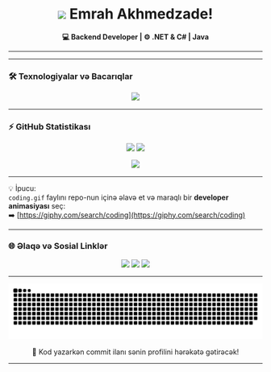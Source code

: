 <!-- PROFIL README - by ChatGPT 💫 -->
<h1 align="center">
  <img src="https://media.giphy.com/media/hvRJCLFzcasrR4ia7z/giphy.gif" width="35">
   Emrah Akhmedzade! 
</h1>

<p align="center">
  <b>💻 Backend Developer | ⚙️ .NET & C# | Java </b>
</p>

---



---

### 🛠️ Texnologiyalar və Bacarıqlar

<p align="center">
  <img src="https://skillicons.dev/icons?i=java,python,html,css,git,github,visualstudio,postman,postgresql&theme=dark" />
</p>

---

### ⚡ GitHub Statistikası

<p align="center">
  <img src="https://github-readme-stats.vercel.app/api?username=akhmedzade2202&show_icons=true&theme=tokyonight" height="165">
  <img src="https://github-readme-stats.vercel.app/api/top-langs/?username=akhmedzade2202&layout=compact&theme=tokyonight" height="165">
</p>

<p align="center">
  <img src="https://github-readme-streak-stats.herokuapp.com/?user=akhmedzade2202&theme=tokyonight" />
</p>

---


💡 İpucu:  
`coding.gif` faylını repo-nun içinə əlavə et və maraqlı bir **developer animasiyası** seç:  
➡️ [https://giphy.com/search/coding](https://giphy.com/search/coding)

---

### 🌐 Əlaqə və Sosial Linklər

<p align="center">
  <a href="mailto:akhmedzadeamrah@gmail.com"><img src="https://img.shields.io/badge/Email-D14836?style=for-the-badge&logo=gmail&logoColor=white"></a>
  <a href="https://linkedin.com/in/akhmedzade-emrah-826a362b5"><img src="https://img.shields.io/badge/LinkedIn-0A66C2?style=for-the-badge&logo=linkedin&logoColor=white"></a>
  <a href="https://github.com/akhmedzade2202"><img src="https://img.shields.io/badge/GitHub-181717?style=for-the-badge&logo=github&logoColor=white"></a>
</p>

---

<p align="center">
  <img src="https://raw.githubusercontent.com/Platane/snk/output/github-contribution-grid-snake.svg" alt="snake animation" />
</p>

<p align="center">🐍 Kod yazarkən commit ilanı sənin profilini hərəkətə gətirəcək!</p>

---



